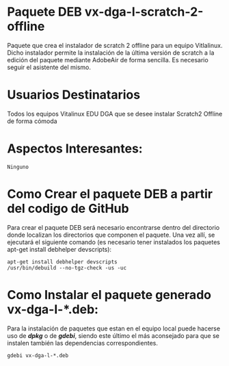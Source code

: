 # Paquete DEB vx-dga-l-scratch-2-offline

Paquete que crea el instalador de scratch 2 offline para un equipo Vitlalinux. Dicho instalador permite la instalación de la última versión de scratch a la edición del paquete mediante AdobeAir de forma sencilla.
Es necesario seguir el asistente del mismo.

# Usuarios Destinatarios

Todos los equipos Vitalinux EDU DGA que se desee instalar Scratch2 Offline de forma cómoda

# Aspectos Interesantes:
```
Ninguno
```
# Como Crear el paquete DEB a partir del codigo de GitHub
Para crear el paquete DEB será necesario encontrarse dentro del directorio donde localizan los directorios que componen el paquete.  Una vez allí, se ejecutará el siguiente comando (es necesario tener instalados los paquetes apt-get install debhelper devscripts):

```
apt-get install debhelper devscripts
/usr/bin/debuild --no-tgz-check -us -uc
```

# Como Instalar el paquete generado vx-dga-l-*.deb:
Para la instalación de paquetes que estan en el equipo local puede hacerse uso de ***dpkg*** o de ***gdebi***, siendo este último el más aconsejado para que se instalen también las dependencias correspondientes.
```
gdebi vx-dga-l-*.deb
```
